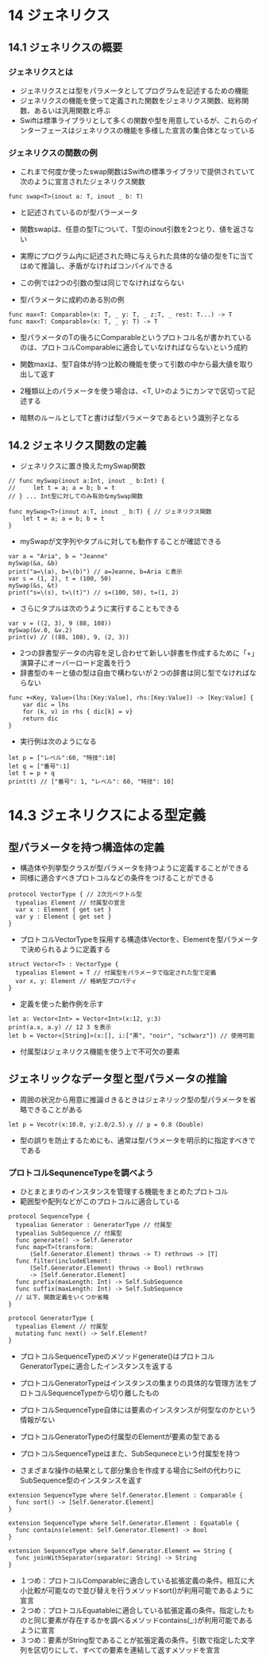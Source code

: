 
# 14 ジェネリクス

## 14.1 ジェネリクスの概要

### ジェネリクスとは

* ジェネリクスとは型をパラメータとしてプログラムを記述するための機能
* ジェネリクスの機能を使って定義された関数をジェネリクス関数、総称関数、あるいは汎用関数と呼ぶ
* Swiftは標準ライブラリとして多くの関数や型を用意しているが、これらのインターフェースはジェネリクスの機能を多様した宣言の集合体となっている

### ジェネリクスの関数の例

* これまで何度か使ったswap関数はSwiftの標準ライブラリで提供されていて次のように宣言されたジェネリクス関数
```
func swap<T>(inout a: T, inout _ b: T)
```

* <T>と記述されているのが型パラーメータ
* 関数swapは、任意の型Tについて、T型のinout引数を2つとり、値を返さない
* 実際にプログラム内に記述された時に与えられた具体的な値の型をTに当てはめて推論し、矛盾がなければコンパイルできる
* この例では2つの引数の型は同じでなければならない

* 型パラメータに成約のある別の例
```
func max<T: Comparable>(x: T, _ y: T, _ z:T, _ rest: T...) -> T
func max<T: Comparable>(x: T, _ y: T) -> T
```

* 型パラメータのTの後ろにComparableというプロトコル名が書かれているのは、プロトコルComparableに適合していなければならないという成約
* 関数maxは、型T自体が持つ比較の機能を使って引数の中から最大値を取り出して返す

* 2種類以上のパラメータを使う場合は、<T, U>のようにカンマで区切って記述する
* 暗黙のルールとしてTと書けば型パラメータであるという識別子となる

## 14.2 ジェネリクス関数の定義

* ジェネリクスに置き換えたmySwap関数
```
// func mySwap(inout a:Int, inout _ b:Int) {
//     let t = a; a = b; b = t
// } ... Int型に対してのみ有効なmySwap関数

func mySwap<T>(inout a:T, inout _ b:T) { // ジェネリクス関数
    let t = a; a = b; b = t
}
```

* mySwapが文字列やタプルに対しても動作することが確認できる
```
var a = "Aria", b = "Jeanne"
mySwap(&a, &b)
print("a=\(a), b=\(b)") // a=Jeanne, b=Aria と表示
var s = (1, 2), t = (100, 50)
mySwap(&s, &t)
print("s=\(s), t=\(t)") // s=(100, 50), t=(1, 2)
```

* さらにタプルは次のうように実行することもできる
```
var v = ((2, 3), 9 (88, 108))
mySwap(&v.0, &v.2)
print(v) // ((88, 108), 9, (2, 3))
```

* 2つの辞書型データの内容を足し合わせて新しい辞書を作成するために「+」演算子にオーバーロード定義を行う
* 辞書型のキーと値の型は自由で構わないが２つの辞書は同じ型でなければならない

```
func +<Key, Value>(lhs:[Key:Value], rhs:[Key:Value]) -> [Key:Value] {
    var dic = lhs
    for (k, v) in rhs { dic[k] = v}
    return dic
}
```

* 実行例は次のようになる
```
let p = ["レベル":60, "特技":10]
let q = ["番号":1]
let t = p + q
print(t) // ["番号": 1, "レベル": 60, "特技": 10]
```

# 14.3 ジェネリクスによる型定義

## 型パラメータを持つ構造体の定義

* 構造体や列挙型クラスが型パラメータを持つように定義することができる
* 同様に適合すべきプロトコルなどの条件をつけることができる

```
protocol VectorType { // 2次元ベクトル型
  typealias Element // 付属型の宣言
  var x : Element { get set }
  var y : Element { get set }
}
```

* プロトコルVectorTypeを採用する構造体Vectorを、Elementを型パラメータで決められるように定義する

```
struct Vector<T> : VectorType {
  typealias Element = T // 付属型をパラメータで指定された型で定義
  var x, y: Element // 格納型プロパティ
}
```

* 定義を使った動作例を示す

```
let a: Vector<Int> = Vector<Int>(x:12, y:3)
print(a.x, a.y) // 12 3 を表示
let b = Vector<[String]>(x:[], i:["黒", "noir", "schwarz"]) // 使用可能
```

* 付属型はジェネリクス機能を使う上で不可欠の要素

## ジェネリックなデータ型と型パラメータの推論

* 周囲の状況から用意に推論ｄきるときはジェネリック型の型パラメータを省略できることがある

```
let p = Vecotr(x:10.0, y:2.0/2.5).y // p = 0.8 (Double)
```

* 型の誤りを防止するためにも、通常は型パラメータを明示的に指定すべきでである

### プロトコルSequnenceTypeを調べよう

* ひとまとまりのインスタンスを管理する機能をまとめたプロトコル
* 範囲型や配列などがこのプロトコルに適合している

```
protocol SequenceType {
  typealias Generator : GeneratorType // 付属型
  typealias SubSequence // 付属型
  func generate() -> Self.Generator
  func map<T>(transform:
      (Self.Generator.Element) throws -> T) rethrows -> [T]
  func filter(includeElement:
      (Self.Generator.Element) throws -> Bool) rethrows
      -> [Self.Generator.Element]
  func prefix(maxLength: Int) -> Self.SubSequence
  func suffix(maxLength: Int) -> Self.SubSequence
  // 以下、関数定義をいくつか省略
}

protocol GeneratorType {
  typealias Element // 付属型
  mutating func next() -> Self.Element?
}
```

* プロトコルSequenceTypeのメソッドgenerate()はプロトコルGeneratorTypeに適合したインスタンスを返する
* プロトコルGeneratorTypeはインスタンスの集まりの具体的な管理方法をプロトコルSequenceTypeから切り離したもの
* プロトコルSequenceType自体には要素のインスタンスが何型なのかという情報がない
* プロトコルGeneratorTypeの付属型のElementが要素の型である

* プロトコルSequenceTypeはまた、SubSequneceという付属型を持つ
* さまざまな操作の結果として部分集合を作成する場合にSelfの代わりにSubSequence型のインスタンスを返す

```
extension SequenceType where Self.Generator.Element : Comparable {
  func sort() -> [Self.Generator.Element]
}

extension SequenceType where Self.Generator.Element : Equatable {
  func contains(element: Self.Generator.Element) -> Bool
}

extension SequenceType where Self.Generator.Element == String {
  func joinWithSeparator(separator: String) -> String
}
```

* １つめ：プロトコルComparableに適合している拡張定義の条件。相互に大小比較が可能なので並び替えを行うメソッドsort()が利用可能であるように宣言
* ２つめ：プロトコルEquatableに適合している拡張定義の条件。指定したものと同じ要素が存在するかを調べるメソッドcontains(_:)が利用可能であるように宣言
* ３つめ：要素がString型であることが拡張定義の条件。引数で指定した文字列を区切りにして、すべての要素を連結して返すメソッドを宣言

